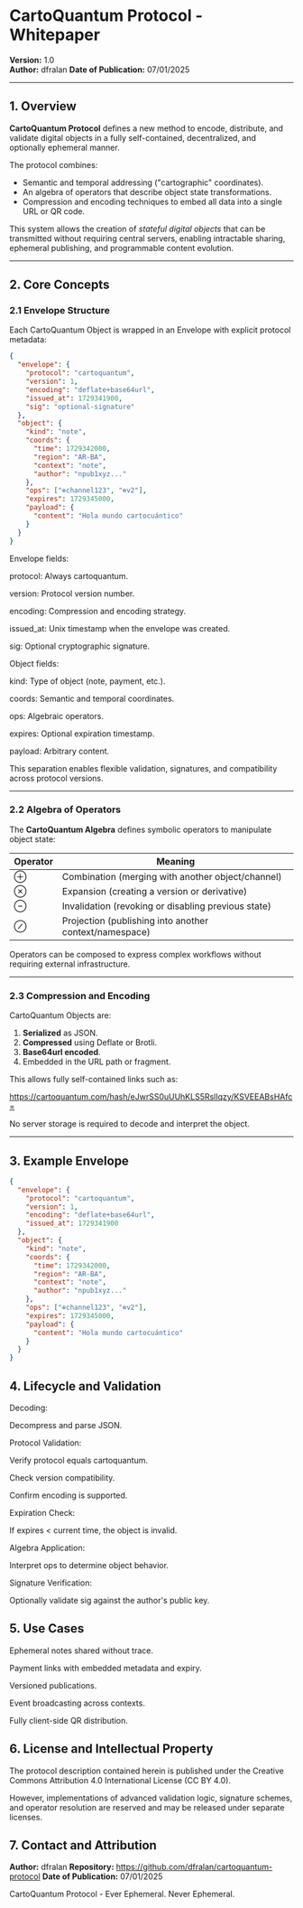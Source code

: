 # CartoQuantum Protocol - Whitepaper

**Version:** 1.0  
**Author:** dfralan
**Date of Publication:** 07/01/2025

---

## 1. Overview

**CartoQuantum Protocol** defines a new method to encode, distribute, and validate digital objects in a fully self-contained, decentralized, and optionally ephemeral manner.

The protocol combines:

- Semantic and temporal addressing ("cartographic" coordinates).
- An algebra of operators that describe object state transformations.
- Compression and encoding techniques to embed all data into a single URL or QR code.

This system allows the creation of *stateful digital objects* that can be transmitted without requiring central servers, enabling intractable sharing, ephemeral publishing, and programmable content evolution.

---

## 2. Core Concepts

### 2.1 Envelope Structure

Each CartoQuantum Object is wrapped in an Envelope with explicit protocol metadata:

```json
{
  "envelope": {
    "protocol": "cartoquantum",
    "version": 1,
    "encoding": "deflate+base64url",
    "issued_at": 1729341900,
    "sig": "optional-signature"
  },
  "object": {
    "kind": "note",
    "coords": {
      "time": 1729342000,
      "region": "AR-BA",
      "context": "note",
      "author": "npub1xyz..."
    },
    "ops": ["⊕channel123", "⊗v2"],
    "expires": 1729345000,
    "payload": {
      "content": "Hola mundo cartocuántico"
    }
  }
}

```

Envelope fields:

protocol: Always cartoquantum.

version: Protocol version number.

encoding: Compression and encoding strategy.

issued_at: Unix timestamp when the envelope was created.

sig: Optional cryptographic signature.

Object fields:

kind: Type of object (note, payment, etc.).

coords: Semantic and temporal coordinates.

ops: Algebraic operators.

expires: Optional expiration timestamp.

payload: Arbitrary content.

This separation enables flexible validation, signatures, and compatibility across protocol versions.

---

### 2.2 Algebra of Operators

The **CartoQuantum Algebra** defines symbolic operators to manipulate object state:

| Operator | Meaning |
|---|---|
| ⊕ | Combination (merging with another object/channel) |
| ⊗ | Expansion (creating a version or derivative) |
| ⊖ | Invalidation (revoking or disabling previous state) |
| ⊘ | Projection (publishing into another context/namespace) |

Operators can be composed to express complex workflows without requiring external infrastructure.

---

### 2.3 Compression and Encoding

CartoQuantum Objects are:

1. **Serialized** as JSON.
2. **Compressed** using Deflate or Brotli.
3. **Base64url encoded**.
4. Embedded in the URL path or fragment.

This allows fully self-contained links such as:

https://cartoquantum.com/hash/eJwrSS0uUUhKLS5RslIqzy/KSVEEABsHAfc=


No server storage is required to decode and interpret the object.

---

## 3. Example Envelope

```json
{
  "envelope": {
    "protocol": "cartoquantum",
    "version": 1,
    "encoding": "deflate+base64url",
    "issued_at": 1729341900
  },
  "object": {
    "kind": "note",
    "coords": {
      "time": 1729342000,
      "region": "AR-BA",
      "context": "note",
      "author": "npub1xyz..."
    },
    "ops": ["⊕channel123", "⊗v2"],
    "expires": 1729345000,
    "payload": {
      "content": "Hola mundo cartocuántico"
    }
  }
}

```

## 4. Lifecycle and Validation

Decoding:

Decompress and parse JSON.

Protocol Validation:

Verify protocol equals cartoquantum.

Check version compatibility.

Confirm encoding is supported.

Expiration Check:

If expires < current time, the object is invalid.

Algebra Application:

Interpret ops to determine object behavior.

Signature Verification:

Optionally validate sig against the author's public key.

## 5. Use Cases

Ephemeral notes shared without trace.

Payment links with embedded metadata and expiry.

Versioned publications.

Event broadcasting across contexts.

Fully client-side QR distribution.

## 6. License and Intellectual Property
The protocol description contained herein is published under the Creative Commons Attribution 4.0 International License (CC BY 4.0).

However, implementations of advanced validation logic, signature schemes, and operator resolution are reserved and may be released under separate licenses.

## 7. Contact and Attribution

**Author:** dfralan
**Repository:** https://github.com/dfralan/cartoquantum-protocol
**Date of Publication:** 07/01/2025

CartoQuantum Protocol - Ever Ephemeral. Never Ephemeral.
